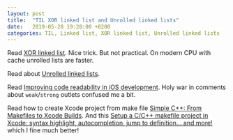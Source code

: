 ```yaml
---
layout: post
title:  "TIL XOR linked list and Unrolled linked lists"
date:   2019-05-28 19:28:00 +0200
categories: TIL, Linked list, XOR linked list, Unrolled linked lists
---
```

Read [XOR linked list](https://en.wikipedia.org/wiki/XOR_linked_list). Nice trick. But not practical. On modern CPU with cache unrolled lists are faster.

Read about [Unrolled linked lists](https://blogs.msdn.microsoft.com/devdev/2005/08/22/unrolled-linked-lists/).

Read [Improving code readability in iOS development](https://habr.com/ru/post/453428/). Holy war in comments about `weak`/`strong` outlets confused me a bit. 

Read how to create Xcode project from make file [Simple C++: From Makefiles to Xcode Builds](https://hiltmon.com/blog/2015/08/01/simple-c-plus-plus-from-makefiles-to-xcode-builds/). And this [Setup a C/C++ makefile project in Xcode: syntax highlight, autocompletion, jump to definition… and more!](https://medium.com/@acecilia/setup-a-c-c-makefile-project-in-xcode-syntax-highlight-autocompletion-jump-to-definition-and-80405bd4542e) which I fine much better!
